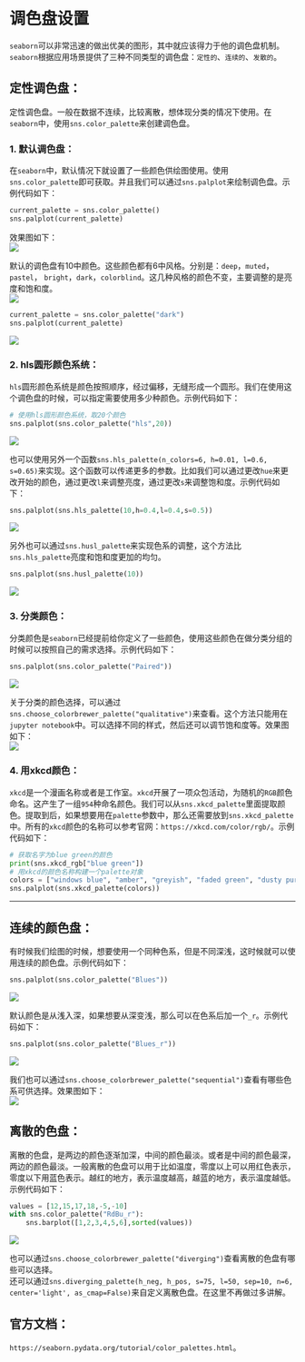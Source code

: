 # 调色盘设置

`seaborn`可以非常迅速的做出优美的图形，其中就应该得力于他的调色盘机制。`seaborn`根据应用场景提供了三种不同类型的调色盘：`定性的`、`连续的`、`发散的`。

## 定性调色盘：

定性调色盘。一般在数据不连续，比较离散，想体现分类的情况下使用。在`seaborn`中，使用`sns.color_palette`来创建调色盘。

### 1. 默认调色盘：

在`seaborn`中，默认情况下就设置了一些颜色供绘图使用。使用`sns.color_palette`即可获取。并且我们可以通过`sns.palplot`来绘制调色盘。示例代码如下：

```python
current_palette = sns.color_palette()
sns.palplot(current_palette)
```

效果图如下：  
![](/assets/chapter05/调色盘1.png)

默认的调色盘有10中颜色。这些颜色都有6中风格。分别是：`deep`，`muted`，`pastel`， `bright`，`dark`，`colorblind`。这几种风格的颜色不变，主要调整的是亮度和饱和度。  
![](/assets/chapter05/调色盘2.png)

```python
current_palette = sns.color_palette("dark")
sns.palplot(current_palette)
```

![](/assets/chapter05/调色盘3.png)

### 2. hls圆形颜色系统：

`hls`圆形颜色系统是颜色按照顺序，经过偏移，无缝形成一个圆形。我们在使用这个调色盘的时候，可以指定需要使用多少种颜色。示例代码如下：

```python
# 使用hls圆形颜色系统，取20个颜色
sns.palplot(sns.color_palette("hls",20))
```

![](/assets/chapter05/调色盘4.png)

也可以使用另外一个函数`sns.hls_palette(n_colors=6, h=0.01, l=0.6, s=0.65)`来实现。这个函数可以传递更多的参数。比如我们可以通过更改`hue`来更改开始的颜色，通过更改`l`来调整亮度，通过更改`s`来调整饱和度。示例代码如下：

```python
sns.palplot(sns.hls_palette(10,h=0.4,l=0.4,s=0.5))
```

![](/assets/chapter05/调色盘5.png)

另外也可以通过`sns.husl_palette`来实现色系的调整，这个方法比`sns.hls_palette`亮度和饱和度更加的均匀。

```python
sns.palplot(sns.husl_palette(10))
```

![](/assets/chapter05/调色盘6.png)

### 3. 分类颜色：

分类颜色是`seaborn`已经提前给你定义了一些颜色，使用这些颜色在做分类分组的时候可以按照自己的需求选择。示例代码如下：

```python
sns.palplot(sns.color_palette("Paired"))
```

![](/assets/chapter05/调色盘7.png)

关于分类的颜色选择，可以通过`sns.choose_colorbrewer_palette("qualitative")`来查看。这个方法只能用在`jupyter notebook`中。可以选择不同的样式，然后还可以调节饱和度等。效果图如下：  
![](/assets/chapter05/调色盘8.png)

### 4. 用xkcd颜色：

`xkcd`是一个漫画名称或者是工作室。`xkcd`开展了一项众包活动，为随机的`RGB`颜色命名。这产生了一组`954`种命名颜色。我们可以从`sns.xkcd_palette`里面提取颜色。提取到后，如果想要用在`palette`参数中，那么还需要放到`sns.xkcd_palette`中。所有的`xkcd`颜色的名称可以参考官网：`https://xkcd.com/color/rgb/`。示例代码如下：

```python
# 获取名字为blue green的颜色
print(sns.xkcd_rgb["blue green"])
# 用xkcd的颜色名称构建一个palette对象
colors = ["windows blue", "amber", "greyish", "faded green", "dusty purple"]
sns.palplot(sns.xkcd_palette(colors))
```

---

## 连续的颜色盘：

有时候我们绘图的时候，想要使用一个同种色系，但是不同深浅，这时候就可以使用连续的颜色盘。示例代码如下：

```python
sns.palplot(sns.color_palette("Blues"))
```

![](/assets/chapter05/调色盘10.png)

默认颜色是从浅入深，如果想要从深变浅，那么可以在色系后加一个`_r`。示例代码如下：

```python
sns.palplot(sns.color_palette("Blues_r"))
```

![](/assets/chapter05/调色盘11.png)

我们也可以通过`sns.choose_colorbrewer_palette("sequential")`查看有哪些色系可供选择。效果图如下：  
![](/assets/chapter05/调色盘12.png)

## 离散的色盘：

离散的色盘，是两边的颜色逐渐加深，中间的颜色最淡。或者是中间的颜色最深，两边的颜色最淡。一般离散的色盘可以用于比如温度，零度以上可以用红色表示，零度以下用蓝色表示。越红的地方，表示温度越高，越蓝的地方，表示温度越低。示例代码如下：

```python
values = [12,15,17,18,-5,-10]
with sns.color_palette("RdBu_r"):
    sns.barplot([1,2,3,4,5,6],sorted(values))
```

![](/assets/chapter05/调色盘13.png)

也可以通过`sns.choose_colorbrewer_palette("diverging")`查看离散的色盘有哪些可以选择。  
还可以通过`sns.diverging_palette(h_neg, h_pos, s=75, l=50, sep=10, n=6, center='light', as_cmap=False)`来自定义离散色盘。在这里不再做过多讲解。

## 官方文档：

`https://seaborn.pydata.org/tutorial/color_palettes.html`。

